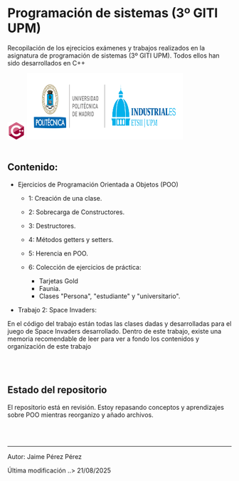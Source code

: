 # Programación de sistemas (3º GITI UPM)

Recopilación de los ejrecicios exámenes y trabajos realizados en la asignatura de programación de sistemas (3º GITI UPM). Todos ellos han sido desarrollados en C++

 <img src="https://github.com/jimmyperezp/jimmyperezp/blob/main/cpp.svg" alt="c++" width="40" height="40"/>  <img src="https://github.com/jimmyperezp/Programacion_de_sistemas/blob/main/logo%20escuela.png" alt="logo industriales" width="350" height="150"/> 
<br><br>

## Contenido:


- Ejercicios de Programación Orientada a Objetos (POO)
  - 1: Creación de una clase.
  - 2: Sobrecarga de Constructores.
  - 3: Destructores. 
  - 4: Métodos getters y setters.
  - 5: Herencia en POO. 
  - 6: Colección de ejercicios de práctica: 
    
    - Tarjetas Gold
    - Faunia. 
    - Clases "Persona", "estudiante" y "universitario".
 


- Trabajo 2: Space Invaders:

En el código del trabajo están todas las clases dadas y desarrolladas para el juego de Space Invaders desarrollado. Dentro de este trabajo, existe una memoria recomendable de leer para ver a fondo los contenidos y organización de este trabajo

<br><br>

## Estado del repositorio

El repositorio está en revisión. Estoy repasando conceptos y aprendizajes sobre POO mientras reorganizo y añado archivos.

<br><br>


--------
Autor: Jaime Pérez Pérez

Última modificación ..> 21/08/2025



